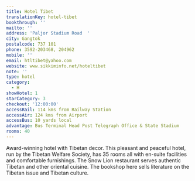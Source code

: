 ```yaml
---
title: Hotel Tibet
translationKey: hotel-tibet
bookthrough: ''
mailto: ''
address: 'Paljor Stadium Road  '
city: Gangtok
postalcode: 737 101
phone: 3592-203468, 204962
mobile: ''
email: htltibet@yahoo.com
website: www.sikkiminfo.net/hoteltibet
note: ''
type: hotel
category:
  - H
showHotel: 1
starCategory: 3
checkout: '12:00:00'
accessRail: 114 kms from Railway Station
accessAir: 124 kms from Airport
accessBus: 10 yards local
advantage: Bus Terminal Head Post Telegraph Office & State Stadium
rooms: 40
---
```

Award-winning hotel with Tibetan decor. This pleasant and peaceful hotel, run by the Tibetan Welfare Society, has 35 rooms all with en-suite facilities and comfortable furnishings. The Snow Lion restaurant serves authentic Tibetan and other oriental cuisine. The bookshop here sells literature on the Tibetan issue and Tibetan culture.